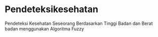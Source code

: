 # Pendeteksikesehatan
Pendeteksi Kesehatan Seseorang Berdasarkan Tinggi Badan dan Berat badan menggunakan Algoritma Fuzzy
